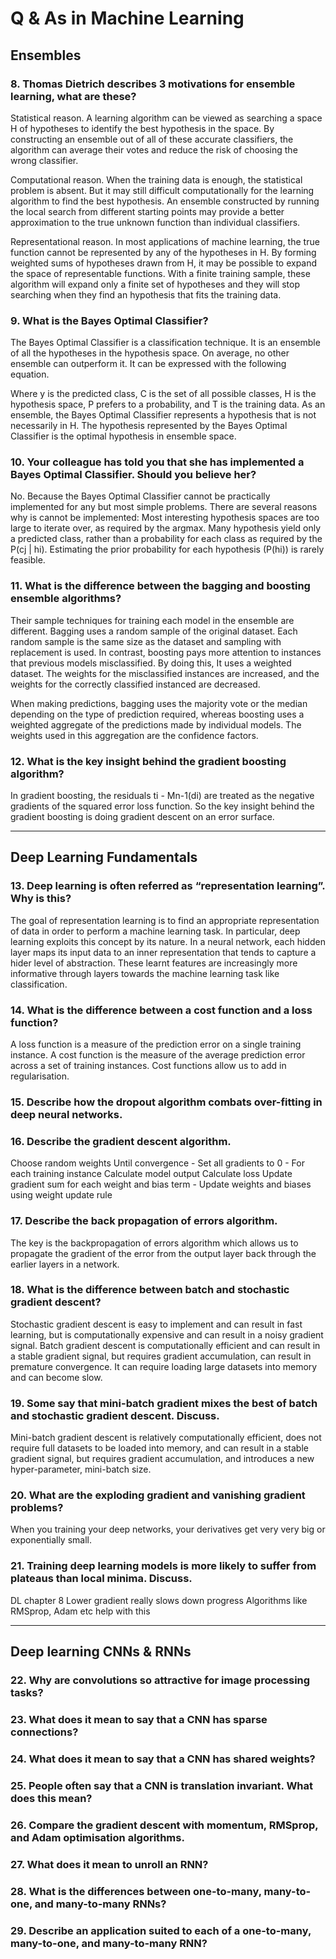 # Q & As in Machine Learning

## Ensembles
### 8. Thomas Dietrich describes 3 motivations for ensemble learning, what are these?
Statistical reason. A learning algorithm can be viewed as searching a space H of hypotheses to identify the best hypothesis in the space. By constructing an ensemble out of all of these accurate classifiers, the algorithm can average their votes and reduce the risk of choosing the wrong classifier.

Computational reason. When the training data is enough, the statistical problem is absent. But it may still difficult computationally for the learning algorithm to find the best hypothesis. An ensemble constructed by running the local search from different starting points may provide a better approximation to the true unknown function than individual classifiers.

Representational reason. In most applications of machine learning, the true function cannot be represented by any of the hypotheses in H. By forming weighted sums of hypotheses drawn from H, it may be possible to expand the space of representable functions. With a finite training sample, these algorithm will expand only a finite set of  hypotheses and they will stop searching when they find an hypothesis that fits the training data.

### 9. What is the Bayes Optimal Classifier?
The Bayes Optimal Classifier is a classification technique. It is an ensemble of all the hypotheses in the hypothesis space. On average, no other ensemble can outperform it. It can be expressed with the following equation.

Where y is the predicted class, C is the set of all possible classes, H is the hypothesis space, P prefers to a probability, and T is the training data. As an ensemble, the Bayes Optimal Classifier represents a hypothesis that is not necessarily in H. The hypothesis represented by the Bayes Optimal Classifier is the optimal hypothesis in ensemble space.

### 10. Your colleague has told you that she has implemented a Bayes Optimal Classifier. Should you believe her?
No. Because the Bayes Optimal Classifier cannot be practically implemented for any but most simple problems. There are several reasons why is cannot be implemented:
Most interesting hypothesis spaces are too large to iterate over, as required by the argmax.
Many hypothesis yield only a predicted class, rather than a probability for each class as required by the P(cj | hi).
Estimating the prior probability for each hypothesis (P(hi)) is rarely feasible.

### 11. What is the difference between the bagging and boosting ensemble algorithms?
Their sample techniques for training each model in the ensemble are different.
Bagging uses a random sample of the original dataset. Each random sample is the same size as the dataset and sampling with replacement is used. In contrast, boosting pays more attention to instances that previous models misclassified. By doing this, It uses a weighted dataset. The weights for the misclassified instances are increased, and the weights for the correctly classified instanced are decreased.

When making predictions, bagging uses the majority vote or the median depending on the type of prediction required, whereas boosting uses a weighted aggregate of the predictions made by individual models. The weights used in this aggregation are the confidence factors.

### 12. What is the key insight behind the gradient boosting algorithm?
In gradient boosting, the residuals ti - Mn-1(di) are treated as the negative gradients of the squared error loss function. So the key insight behind the gradient boosting is doing gradient descent on an error surface.

---

## Deep Learning Fundamentals
### 13. Deep learning is often referred as “representation learning”. Why is this?
The goal of representation learning is to find an appropriate representation of data in order to perform a machine learning task.
In particular, deep learning exploits this concept by its nature. In a neural network, each hidden layer maps its input data to an inner representation that tends to capture a hider level of abstraction. These learnt features are increasingly more informative through layers towards the machine learning task like classification.

### 14. What is the difference between a cost function and a loss function?
A loss function is a measure of the prediction error on a single training instance.
A cost function is the measure of the average prediction error across a set of training instances.
Cost functions allow us to add in regularisation.

### 15. Describe how the dropout algorithm combats over-fitting in deep neural networks.


### 16. Describe the gradient descent algorithm.
Choose random weights
Until convergence
    - Set all gradients to 0
    - For each training instance
    Calculate model output
    Calculate loss
    Update gradient sum for each weight and bias term
        - Update weights and biases using weight update rule


### 17. Describe the back propagation of errors algorithm.
The key is the backpropagation of errors algorithm which allows us to propagate the gradient of the error from the output layer back through the earlier layers in a network.


### 18. What is the difference between batch and stochastic gradient descent?
Stochastic gradient descent is easy to implement and can result in fast learning, but is computationally expensive and can result in a noisy gradient signal.
Batch gradient descent is computationally efficient and can result in a stable gradient signal, but requires gradient accumulation, can result in premature convergence. It can require loading large datasets into memory and can become slow.


### 19. Some say that mini-batch gradient mixes the best of batch and stochastic gradient descent. Discuss.
Mini-batch gradient descent is relatively computationally efficient, does not require full datasets to be loaded into memory, and can result in a stable gradient signal, but requires gradient accumulation, and introduces a new hyper-parameter, mini-batch size.


### 20. What are the exploding gradient and vanishing gradient problems?
When you training your deep networks, your derivatives get very very big or exponentially small.


### 21. Training deep learning models is more likely to suffer from plateaus than local minima. Discuss.
DL chapter 8
Lower gradient really slows down progress
Algorithms like RMSprop, Adam etc help with this

---

## Deep learning CNNs & RNNs
### 22. Why are convolutions so attractive for image processing tasks?


### 23. What does it mean to say that a CNN has sparse connections?


### 24. What does it mean to say that a CNN has shared weights?


### 25. People often say that a CNN is translation invariant. What does this mean?


### 26. Compare the gradient descent with momentum, RMSprop, and Adam optimisation algorithms.


### 27. What does it mean to unroll an RNN?


### 28. What is the differences between one-to-many, many-to-one, and many-to-many RNNs?


### 29. Describe an application suited to each of a one-to-many, many-to-one, and many-to-many RNN?
